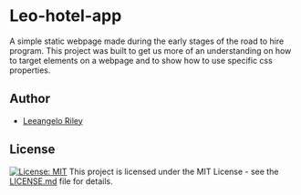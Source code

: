 # Leo-hotel-app
A simple static webpage made during the early stages of the road to hire program. This project was built to get us more of an understanding on how to target elements on a webpage and to show how to use specific css properties.

## Author 
- [Leeangelo Riley](https://github.com/LeCoding-tech)

## License
[![License: MIT](https://img.shields.io/badge/License-MIT-yellow.svg)](https://opensource.org/licenses/MIT)   This project is licensed under the MIT License - see the [LICENSE.md](https://github.com/LeCoding-tech/Leo-hotel-app/blob/master/LICENSE) file for details.

